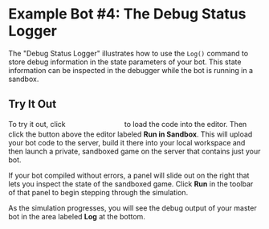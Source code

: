 <div id='TutorialDocumentData' data-prev='/tutorial/tutorial_80_example_03.html' data-next='/tutorial/tutorial_90_cheatsheet_00_string.html' />

# Example Bot #4: The Debug Status Logger

The "Debug Status Logger" illustrates how to use the `Log()` command to store debug information
in the state parameters of your bot. This state information can be inspected in the debugger
while the bot is running in a sandbox.


## Try It Out

To try it out, click <button class="LoadCodeButton" style="visibility: hidden;" data-url="/tutorial/tutorial_80_example_04_bot.scala">Load into Editor</button>
to load the code into the editor. Then click the button above the editor labeled
**Run in Sandbox**. This will upload your bot code to the server, build it there into your
local workspace and then launch a private, sandboxed game on the server that contains just
your bot.

If your bot compiled without errors, a panel will slide out on the right that lets you inspect
the state of the sandboxed game. Click **Run** in the toolbar of that panel to begin stepping
through the simulation.

As the simulation progresses, you will see the debug output of your master bot in the
area labeled **Log** at the bottom.